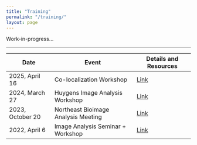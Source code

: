 ```yaml
---
title: "Training"
permalink: "/training/"
layout: page
---
```


Work-in-progress...

---

| Date  | Event | Details and Resources |
| ------------- | ------------- | ----|
| 2025, April 16    | Co-localization Workshop             | [Link](colocalization_workshop_2025.md) |
| 2024, March 27    | Huygens Image Analysis Workshop      |  [Link]() |
| 2023, October 20  | Northeast Bioimage Analysis Meeting  |  [Link]() |
| 2022, April 6     | Image Analysis Seminar + Workshop    |  [Link](https://imageanalysis-rockefelleruniversity.github.io/seminar/) |


<!---
https://imageanalysis-rockefelleruniversity.github.io/training/
_posts/2017-01-01-advanced-examples.md
--->
